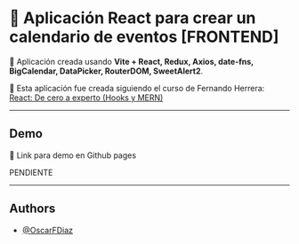 # 📅 Aplicación React para crear un calendario de eventos [FRONTEND]

📰 Aplicación creada usando <b>Vite + React, Redux, Axios, date-fns, BigCalendar, DataPicker, RouterDOM, SweetAlert2</b>.

📝 Esta aplicación fue creada siguiendo el curso de Fernando Herrera: [React: De cero a experto (Hooks y MERN)](https://www.udemy.com/course/react-cero-experto/)

---

## Demo

🔗 Link para demo en Github pages

PENDIENTE

---

## Authors

- [@OscarFDiaz](https://github.com/OscarFDiaz)
